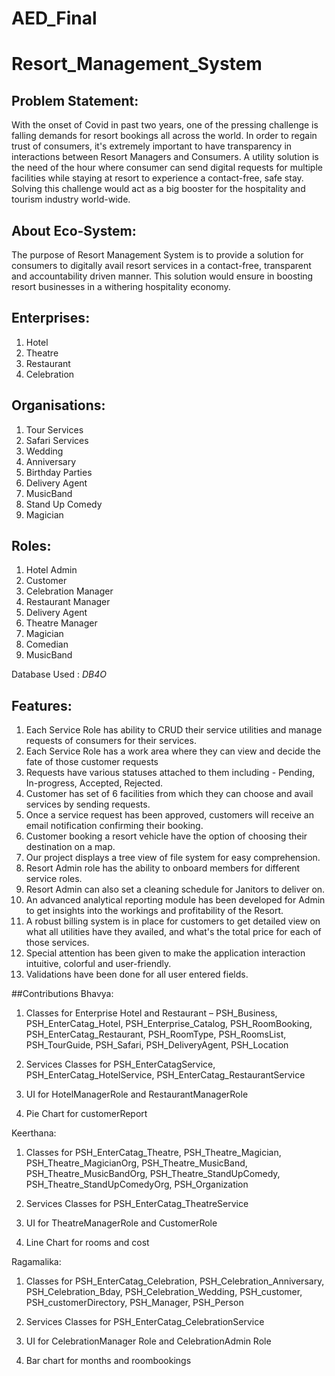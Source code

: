 # AED_Final
# Resort_Management_System

## Problem Statement:

With the onset of Covid in past two years, one of the pressing challenge is falling demands for resort bookings all across the world. In order to regain trust of consumers, it's extremely important to have transparency in interactions between Resort Managers and Consumers. A utility solution is the need of the hour where consumer can send digital requests for multiple facilities while staying at resort to experience a contact-free, safe stay. Solving this challenge would act as a big booster for the hospitality and tourism industry world-wide.

## About Eco-System:

The purpose of Resort Management System is to provide a solution for consumers to digitally avail resort services in a contact-free, transparent and accountability driven manner. This solution would ensure in boosting resort businesses in a withering hospitality economy.

## Enterprises:

1. Hotel
2. Theatre
3. Restaurant
4. Celebration


## Organisations:
1. Tour Services
2. Safari Services
3. Wedding
4. Anniversary
5. Birthday Parties
6. Delivery Agent
7. MusicBand
8. Stand Up Comedy
9. Magician

## Roles:
1. Hotel Admin
2. Customer
3. Celebration Manager
4. Restaurant Manager
5. Delivery Agent
6. Theatre Manager
7. Magician
8. Comedian
9. MusicBand

Database Used : *DB4O*


## Features:
1. Each Service Role has ability to CRUD their service utilities and manage requests of consumers for their services.
2. Each Service Role has a work area where they can view and decide the fate of those customer requests
3. Requests have various statuses attached to them including - Pending, In-progress, Accepted, Rejected.
4. Customer has set of 6 facilities from which they can choose and avail services by sending requests.
5. Once a service request has been approved, customers will receive an email notification confirming their booking.
6. Customer booking a resort vehicle have the option of choosing their destination on a map.
7. Our project displays a tree view of file system for easy comprehension.
8. Resort Admin role has the ability to onboard members for different service roles.
9. Resort Admin can also set a cleaning schedule for Janitors to deliver on.
10. An advanced analytical reporting module has been developed for Admin to get insights into the workings and profitability of the Resort. 
11. A robust billing system is in place for customers to get detailed view on what all utilities have they availed, and what's the total price for each of those services.
12. Special attention has been given to make the application interaction intuitive, colorful and user-friendly.
13. Validations have been done for all user entered fields.

##Contributions
Bhavya:

1. Classes for Enterprise Hotel and Restaurant – PSH_Business, PSH_EnterCatag_Hotel, PSH_Enterprise_Catalog, PSH_RoomBooking, PSH_EnterCatag_Restaurant, PSH_RoomType, PSH_RoomsList, PSH_TourGuide, PSH_Safari, PSH_DeliveryAgent, PSH_Location

  2. Services Classes for PSH_EnterCatagService, PSH_EnterCatag_HotelService, PSH_EnterCatag_RestaurantService

3. UI for HotelManagerRole and RestaurantManagerRole
4. Pie Chart for customerReport


Keerthana:

1. Classes for PSH_EnterCatag_Theatre, PSH_Theatre_Magician, PSH_Theatre_MagicianOrg, PSH_Theatre_MusicBand, PSH_Theatre_MusicBandOrg, PSH_Theatre_StandUpComedy, PSH_Theatre_StandUpComedyOrg, PSH_Organization

2. Services Classes for PSH_EnterCatag_TheatreService
3. UI for TheatreManagerRole and CustomerRole
4. Line Chart for rooms and cost



Ragamalika:

1. Classes for PSH_EnterCatag_Celebration, PSH_Celebration_Anniversary, PSH_Celebration_Bday, PSH_Celebration_Wedding, PSH_customer, PSH_customerDirectory, PSH_Manager, PSH_Person

2. Services Classes for PSH_EnterCatag_CelebrationService
3. UI for CelebrationManager Role and CelebrationAdmin Role
4. Bar chart for months and roombookings
